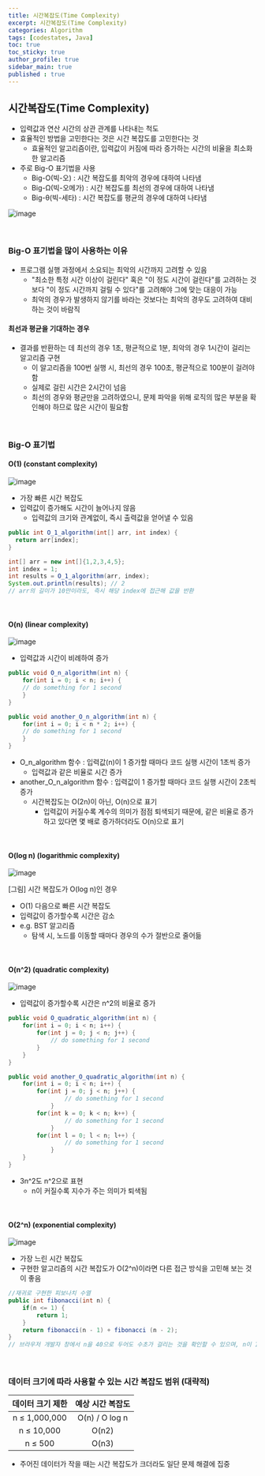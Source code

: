 ```yaml
---
title: 시간복잡도(Time Complexity)
excerpt: 시간복잡도(Time Complexity)
categories: Algorithm
tags: [codestates, Java]
toc: true
toc_sticky: true
author_profile: true
sidebar_main: true
published : true
---
```


## 시간복잡도(Time Complexity)
- 입력값과 연산 시간의 상관 관계를 나타내는 척도
- 효율적인 방법을 고민한다는 것은 시간 복잡도를 고민한다는 것
  - 효율적인 알고리즘이란, 입력값이 커짐에 따라 증가하는 시간의 비율을 최소화한 알고리즘
- 주로 Big-O 표기법을 사용
  - Big-O(빅-오) : 시간 복잡도를 최악의 경우에 대하여 나타냄
  - Big-Ω(빅-오메가) : 시간 복잡도를 최선의 경우에 대하여 나타냄
  - Big-θ(빅-세타) : 시간 복잡도를 평균의 경우에 대하여 나타냄

![image](https://github.com/JSooCha/JSooCha.github.io/assets/90169862/8e4665ba-2d5b-4946-8880-61b95edccd01)

<br>

### Big-O 표기법을 많이 사용하는 이유
- 프로그램 실행 과정에서 소요되는 최악의 시간까지 고려할 수 있음
  - "최소한 특정 시간 이상이 걸린다" 혹은 "이 정도 시간이 걸린다"를 고려하는 것보다 "이 정도 시간까지 걸릴 수 있다"를 고려해야 그에 맞는 대응이 가능
  - 최악의 경우가 발생하지 않기를 바라는 것보다는 최악의 경우도 고려하여 대비하는 것이 바람직

#### 최선과 평균을 기대하는 경우
- 결과를 반환하는 데 최선의 경우 1초, 평균적으로 1분, 최악의 경우 1시간이 걸리는 알고리즘 구현
  - 이 알고리즘을 100번 실행 시, 최선의 경우 100초, 평균적으로 100분이 걸려야 함
  - 실제로 걸린 시간은 2시간이 넘음
  - 최선의 경우와 평균만을 고려하였으니, 문제 파악을 위해 로직의 많은 부분을 확인해야 하므로 많은 시간이 필요함

<br>

### Big-O 표기법

#### O(1) (constant complexity)

![image](https://github.com/JSooCha/JSooCha.github.io/assets/90169862/0449468e-68aa-40c8-80ab-81c8eaf6e610)

- 가장 빠른 시간 복잡도
- 입력값이 증가해도 시간이 늘어나지 않음 
  - 입력값의 크기와 관계없이, 즉시 출력값을 얻어낼 수 있음

```java
public int O_1_algorithm(int[] arr, int index) {
  return arr[index];
}

int[] arr = new int[]{1,2,3,4,5};
int index = 1;
int results = O_1_algorithm(arr, index);
System.out.println(results); // 2
// arr의 길이가 10만이라도, 즉시 해당 index에 접근해 값을 반환
```

<br>

#### O(n) (linear complexity)

![image](https://github.com/JSooCha/JSooCha.github.io/assets/90169862/37162abd-54dc-4945-ae85-a649f358d416)

- 입력값과 시간이 비례하여 증가

```java
public void O_n_algorithm(int n) {
	for(int i = 0; i < n; i++) {
	// do something for 1 second
	}
}

public void another_O_n_algorithm(int n) {
	for(int i = 0; i < n * 2; i++) {
	// do something for 1 second
	}
}
```
- O_n_algorithm 함수 : 입력값(n)이 1 증가할 때마다 코드 실행 시간이 1초씩 증가 
  - 입력값과 같은 비율로 시간 증가
- another_O_n_algorithm 함수 : 입력값이 1 증가할 때마다 코드 실행 시간이 2초씩 증가
  - 시간복잡도는 O(2n)이 아닌, O(n)으로 표기
    - 입력값이 커질수록 계수의 의미가 점점 퇴색되기 때문에, 같은 비율로 증가하고 있다면 몇 배로 증가하더라도 O(n)으로 표기

<br>

#### O(log n) (logarithmic complexity)

![image](https://github.com/JSooCha/JSooCha.github.io/assets/90169862/bcdc3f5a-c758-4e14-bfc9-0654722d01ca)

[그림] 시간 복잡도가 O(log n)인 경우

- O(1) 다음으로 빠른 시간 복잡도
- 입력값이 증가할수록 시간은 감소
- e.g. BST 알고리즘
  - 탐색 시, 노드를 이동할 때마다 경우의 수가 절반으로 줄어듦

<br>

#### O(n^2) (quadratic complexity)

![image](https://github.com/JSooCha/JSooCha.github.io/assets/90169862/276c94d4-27b3-4d02-bd2f-70217d686299)

- 입력값이 증가할수록 시간은 n^2의 비율로 증가

```java
public void O_quadratic_algorithm(int n) {
	for(int i = 0; i < n; i++) {
		for(int j = 0; j < n; j++) {
			// do something for 1 second
		}
	}
}

public void another_O_quadratic_algorithm(int n) {
	for(int i = 0; i < n; i++) {
		for(int j = 0; j < n; j++) {
				// do something for 1 second
			}
		for(int k = 0; k < n; k++) {
				// do something for 1 second
			}
		for(int l = 0; l < n; l++) {
				// do something for 1 second
			}
	}
}
```
- 3n^2도 n^2으로 표현
  - n이 커질수록 지수가 주는 의미가 퇴색됨

<br>

#### O(2^n) (exponential complexity)

![image](https://github.com/JSooCha/JSooCha.github.io/assets/90169862/4d0633e0-0c92-489f-b906-3139f01cfb5d)



- 가장 느린 시간 복잡도
- 구현한 알고리즘의 시간 복잡도가 O(2^n)이라면 다른 접근 방식을 고민해 보는 것이 좋음

```java
//재귀로 구현한 피보나치 수열
public int fibonacci(int n) {
	if(n <= 1) {
		return 1;
	}
	return fibonacci(n - 1) + fibonacci (n - 2);
}
// 브라우저 개발자 창에서 n을 40으로 두어도 수초가 걸리는 것을 확인할 수 있으며, n이 100 이상이면 평생 결과를 반환받지 못할 수도 있음
```

<br>

### 데이터 크기에 따라 사용할 수 있는 시간 복잡도 범위 (대략적)

|데이터 크기 제한|예상 시간 복잡도|
|:-:|:-:|
|n ≤ 1,000,000|O(n) / O log n |
|n ≤ 10,000|O(n2)|
|n ≤ 500|O(n3)|

- 주어진 데이터가 작을 때는 시간 복잡도가 크더라도 일단 문제 해결에 집중  

